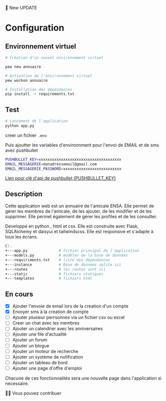 
🥳 New UPDATE

# Configuration

## Environnement virtuel

```bash
# Création d'un nouvel environnement virtuel

pew new annuaire

# Activation de l'environnement virtuel
pew workon annuaire

# Installation des dépendances
pip install -r requirements.txt
```

## Test

```bash
# Lancement de l'application
python app.py
```

creer un fichier
`.env`

Puis ajoutter les variables d'environnment pour l'envoi de EMAIL et de sms avec pushbullet


```bash
PUSHBULLET_KEY=xxxxxxxxxxxxxxxxxxxxxxxxxxxxxxxxxxxxx
EMAIL_MESSAGERIE=monadressemail@gmail.com
EMAIL_MESSAGERIE_PASSWORD=xxxxxxxxxxxxxxxxxxxxxxxxxx
```

[Lien pour clé d'api de pushbullet (PUSHBULLET_KEY)](https://www.pushbullet.com/#settings/account)
## Description

Cette application web est un annuaire de l'amicale ENSA. Elle permet de gérer les membres de l'amicale, de les ajouter, de les modifier et de les supprimer. Elle permet également de gérer les profiles et de les consulter.

Developpé en python , html et css.
Elle est construite avec Flask, SQLAlchemy et daisyui et tailwindscss.
Elle est responsive et s'adapte à tous les écrans.


```bash
C:.
+---app.py              # fichier principal de l'application
+---models.py           # modèles de la base de donnèes
+---requiriments.txt    # liste des dépendances
+---instance            # Base de données sqlite ici
+---routes              # les routes sont ici
+---static              # fichiers statiques
+---templates           # fichiers html

```

## En cours

- [x] Ajouter l'envoie de email lors de la creation d'un compte
- [x] Envoyer sms à la creation de compte
- [ ] Ajouter plusieur perrsonnes via un fichier csv ou excel
- [ ] Creer un chat avec les membres
- [ ] Ajouter un calendrier avec les anniversaires
- [ ] Ajouter une file d'actualité
- [ ] Ajouter un forum
- [ ] Ajouter un blogue
- [ ] Ajouter un moteur de recherche
- [ ] Ajouter un système de notification
- [ ] Ajouter un tableau de bord
- [ ] Ajouter une page d'offre d'emploi

Chacune de ces fonctionnalités sera une nouvelle page dans l'application si necessaire.

🙎🏿 Vous pouvez contribuer
